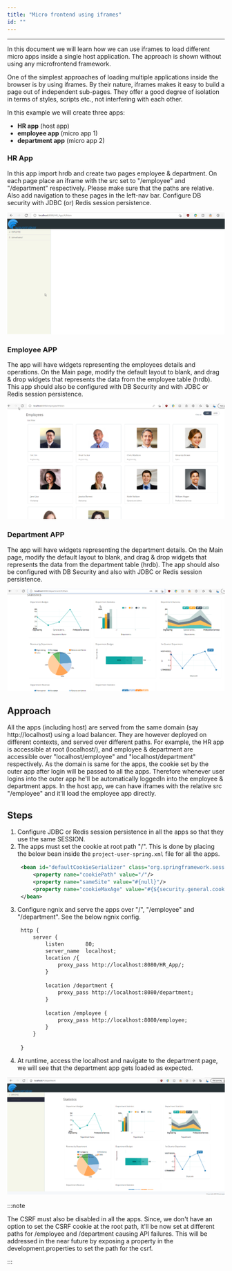 ```yaml
---
title: "Micro frontend using iframes"
id: ""
---
```

---

In this document we will learn how we can use iframes to load different micro apps inside a single host application. The approach is shown without using any microfrontend framework. 

One of the simplest approaches of loading multiple applications inside the browser is by using iframes. By their nature, iframes makes it easy to build a page out of independent sub-pages. They offer a good degree of isolation in terms of styles, scripts etc., not interfering with each other.


In this example we will create three apps:
- **HR app** (host app)
- **employee app** (micro app 1)
- **department app** (micro app 2)


### HR App

In this app import hrdb and create two pages employee & department. On each page place an iframe with the src set to "/employee" and "/department" respectively. Please make sure that the paths are relative. Also add navigation to these pages in the left-nav bar. Configure DB security with JDBC (or) Redis session persistence. 

![/learn/assets/microfrontends-iframes/hr-app.png](/learn/assets/microfrontends-iframes/hr-app.png)

### Employee APP

The app will have widgets representing the employees details and operations. On the Main page, modify the default layout to blank, and drag & drop widgets that represents the data from the employee table (hrdb). This app should also be configured with DB Security and with JDBC or Redis session persistence.

![/learn/assets/microfrontends-iframes/employee-app.png](/learn/assets/microfrontends-iframes/employee-app.png)


### Department APP

The app will have widgets representing the department details. On the Main page, modify the default layout to blank, and drag & drop widgets that represents the data from the department table (hrdb). The app should also be configured with DB Security and also with JDBC or Redis session persistence.

![/learn/assets/microfrontends-iframes/department-app.png](/learn/assets/microfrontends-iframes/department-app.png)

## Approach

All the apps (including host) are served from the same domain (say http://localhost) using a load balancer. They are however deployed on different contexts, and served over different paths. For example, the HR app is accessible at root (localhost/), and employee & department are accessible over "localhost/employee" and "localhost/department" respectively. As the domain is same for the apps, the cookie set by the outer app after login will be passed to all the apps. Therefore whenever user logins into the outer app he'll be automatically loggedIn into the employee & department apps. In the host app, we can have iframes with the relative src "/employee" and it'll load the employee app directly.  

## Steps

1. Configure JDBC or Redis session persistence in all the apps so that they use the same SESSION.
2. The apps must set the cookie at root path "/". This is done by placing the below bean inside the `project-user-spring.xml` file for all the apps.
   ```xml    
    <bean id="defaultCookieSerializer" class="org.springframework.session.web.http.DefaultCookieSerializer">
        <property name="cookiePath" value="/"/>
        <property name="sameSite" value="#{null}"/>
        <property name="cookieMaxAge" value="#{${security.general.cookie.maxAge} * 60}"/>
    </bean>
    ``` 
3. Configure ngnix and serve the apps over "/", "/employee" and "/department". See the below ngnix config. 
   ```    
    http {
        server {
            listen       80;
            server_name  localhost;
            location /{
                proxy_pass http://localhost:8080/HR_App/;
            }
            
            location /department {
                proxy_pass http://localhost:8080/department;
            }
            
            location /employee {
                proxy_pass http://localhost:8080/employee;
            }
        }

    }
    ```
4. At runtime, access the localhost and navigate to the department page, we will see that the department app gets loaded as expected.  

 ![/learn/assets/microfrontends-iframes/hr-final-app.png](/learn/assets/microfrontends-iframes/hr-final-app.png)

:::note

The CSRF must also be disabled in all the apps. Since, we don't have an option to set the CSRF cookie at the root path, it'll be now set at different paths for /employee and /department causing API failures. This will be addressed in the near future by exposing a property in the development.properties to set the path for the csrf.

:::

